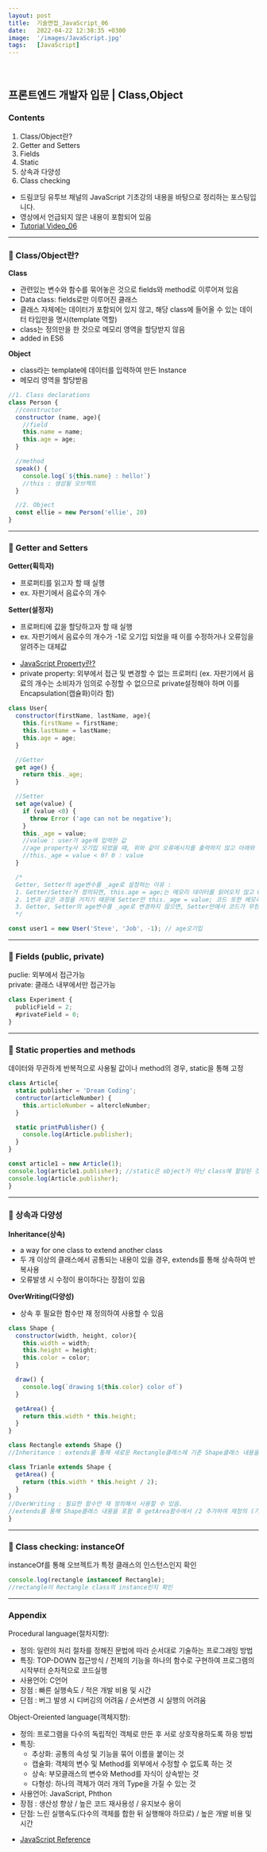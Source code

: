```yaml
---
layout: post
title:  기술면접_JavaScript_06
date:   2022-04-22 12:38:35 +0300
image:  '/images/JavaScript.jpg'
tags:   [JavaScript]
---
```

<br/>

## 프론트엔드 개발자 입문 | Class,Object<br/>

### Contents <br/>
1. Class/Object란?<br/>
2. Getter and Setters<br/>
3. Fields<br/>
4. Static<br/>
5. 상속과 다양성<br/>
6. Class checking <br/>

* 드림코딩 유투브 채널의 JavaScript 기초강의 내용을 바탕으로 정리하는 포스팅입니다. <br/>
* 영상에서 언급되지 않은 내용이 포함되어 있음<br/>
* [Tutorial Video_06](https://www.youtube.com/watch?v=_DLhUBWsRtw&list=PLv2d7VI9OotTVOL4QmPfvJWPJvkmv6h-2&index=6)<br/>

___

### :bell: Class/Object란? <br/>
**Class**
  * 관련있는 변수와 함수를 묶어놓은 것으로 fields와 method로 이루어져 있음<br/>
  * Data class: fields로만 이루어진 클래스<br/>
  * 클래스 자체에는 데이터가 포함되어 있지 않고, 해당 class에 들어올 수 있는 데이터 타입만을 명시(template 역할)<br/>
  * class는 정의만을 한 것으로 메모리 영역을 할당받지 않음<br/>
  * added in ES6<br/>

**Object**
  * class라는 template에 데이터를 입력하여 만든 Instance<br/>
  * 메모리 영역을 할당받음<br/>

  ```javascript
  //1. Class declarations
  class Person {
    //constructor
    constructor (name, age){
      //field
      this.name = name;
      this.age = age;
    }

    //method
    speak() {
      console.log(`${this.name} : hello!`)
      //this : 생성될 오브젝트
    }

    //2. Object
    const ellie = new Person('ellie', 20)
  }
  ```

  ___

### :bell: Getter and Setters <br/>
**Getter(획득자)** 
  - 프로퍼티를 읽고자 할 때 실행<br/>
  - ex. 자판기에서 음료수의 개수<br/>

**Setter(설정자)**
  - 프로퍼티에 값을 할당하고자 할 때 실행<br/>
  - ex. 자판기에서 음료수의 개수가 -1로 오기입 되었을 때 이를 수정하거나 오류임을 알려주는 대체값<br/>

* [JavaScript Property란?](https://negabaro.github.io/archive/js-property)<br/>
* private property: 외부에서 접근 및 변경할 수 없는 프로퍼티 (ex. 자판기에서 음료의 개수는 소비자가 임의로 수정할 수 없으므로 private설정해야 하며 이를 Encapsulation(캡슐화)이라 함)<br/>

```javascript
class User{
  constructor(firstName, lastName, age){
    this.firstName = firstName;
    this.lastName = lastName;
    this.age = age;
  }

  //Getter
  get age() {
    return this._age;
  }

  //Setter
  set age(value) {
    if (value <0) {
      throw Error ('age can not be negative'); 
    }
    this._age = value; 
    //value : user가 age에 입력한 값
    //age property사 오기입 되었을 때, 위와 같이 오류메시지를 출력하지 않고 아래와 같이 대체값으로 자동수정할 수도 있음
    //this._age = value < 0? 0 : value
  }

  /*
  Getter, Setter의 age변수를 _age로 설정하는 이유 :
  1. Getter/Setter가 정의되면, this.age = age;는 메모리 데이터를 읽어오지 않고 Getter/Setter를 호출함 
  2. 1번과 같은 과정을 거치기 때문에 Setter안 this._age = value; 코드 또한 메모리의 값을 읽어오지 않고 Setter를 호출함
  3. Getter, Setter의 age변수를 _age로 변경하지 않으면, Setter안에서 코드가 무한루프에 빠지게 됨
  */

const user1 = new User('Steve', 'Job', -1); // age오기입
```

___

### :bell: Fields (public, private) <br/>
puclie: 외부에서 접근가능<br/>
private: 클래스 내부에서만 접근가능<br/>

```javascript
class Experiment {
  publicField = 2; 
  #privateField = 0;
}
```
___

### :bell: Static properties and methods <br/>
데이터와 무관하게 반복적으로 사용될 값이나 method의 경우, static을 통해 고정<br/>

```javascript
class Article{
  static publisher = 'Dream Coding';
  contructor(articleNumber) {
    this.articleNumber = altercleNumber;
  }

  static printPublisher() {
    console.log(Article.publisher);
  }
}

const article1 = new Article(1);
console.log(article1.publisher); //static은 object가 아닌 class에 할당된 것이므로 해당 코드는 오류출력
console.log(Article.publisher);
}
```

___

### :bell: 상속과 다양성 <br/>
**Inheritance(상속)**<br/>
  - a way for one class to extend another class<br/>
  - 두 개 이상의 클래스에서 공통되는 내용이 있을 경우, extends를 통해 상속하여 반복사용<br/>
  - 오류발생 시 수정이 용이하다는 장점이 있음<br/>

**OverWriting(다양성)**
  - 상속 후 필요한 함수만 재 정의하여 사용할 수 있음<br/>

```javascript
class Shape {
  constructor(width, height, color){
    this.width = width;
    this.height = height;
    this.color = color;
  }

  draw() {
    console.log(`drawing ${this.color} color of`)
  }

  getArea() {
    return this.width * this.height;
  }
}

class Rectangle extends Shape {}
//Inheritance : extends를 통해 새로운 Rectangle클래스에 기존 Shape클래스 내용을 포함

class Trianle extends Shape {
  getArea() {
    return (this.width * this.height / 2);
  }
}
//OverWriting : 필요한 함수만 재 정의해서 사용할 수 있음. 
//extends를 통해 Shape클래스 내용을 포함 후 getArea함수에서 /2 추가하여 재정의 (기존 getArea함수의 내용은 사라짐. 만약 기존 함수의 내용도 유지하고 싶다면, getArea()안에 super.getArea()를 작성하면 됨)
}
```

___

### :bell: Class checking: instanceOf <br/>
instanceOf를 통해 오브젝트가 특정 클래스의 인스턴스인지 확인<br/>

```javascript
console.log(rectangle instanceof Rectangle);
//rectangle이 Rectangle class의 instance인지 확인
```

___

### Appendix <br/>
Procedural language(절차지향): 
- 정의: 일련의 처리 절차를 정해진 문법에 따라 순서대로 기술하는 프로그래밍 방법<br/>
- 특징: TOP-DOWN 접근방식 / 전체의 기능을 하나의 함수로 구현하여 프로그램의 시작부터 순차적으로 코드실행<br/>
- 사용언어: C언어<br/>
- 장점 : 빠른 실행속도 / 적은 개발 비용 및 시간<br/>
- 단점 : 버그 발생 시 디버깅의 어려움 / 순서변경 시 실행의 어려움<br/>

Object-Oreiented language(객체지향): <br/>
- 정의: 프로그램을 다수의 독립적인 객체로 만든 후 서로 상호작용하도록 하응 방법<br/>
- 특징: 
  - 추상화: 공통의 속성 및 기능을 묶어 이름을 붙이는 것<br/>
  - 캡슐화: 객체의 변수 및 Method를 외부에서 수정할 수 없도록 하는 것<br/>
  - 상속: 부모클래스의 변수와 Method를 자식이 상속받는 것 
  - 다형성: 하나의 객체가 여러 개의 Type을 가질 수 있는 것<br/>
- 사용언어: JavaScript, Phthon<br/>
- 장점 : 생산성 향상 / 높은 코드 재사용성 / 유지보수 용이<br/>
- 단점: 느린 실행속도(다수의 객체를 합한 뒤 실행해야 하므로) / 높은 개발 비용 및 시간<br/>

* [JavaScript Reference](https://www.youtube.com/watch?v=_DLhUBWsRtw&list=PLv2d7VI9OotTVOL4QmPfvJWPJvkmv6h-2&index=6)